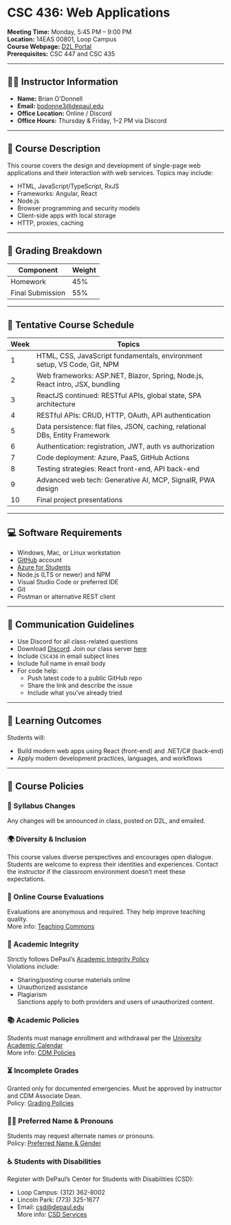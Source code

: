 # CSC 436: Web Applications  
**Meeting Time:** Monday, 5:45 PM – 9:00 PM  
**Location:** 14EAS 00801, Loop Campus  
**Course Webpage:** [D2L Portal](https://d2l.depaul.edu)  
**Prerequisites:** CSC 447 and CSC 435  

---

## 👨‍🏫 Instructor Information  
- **Name:** Brian O'Donnell  
- **Email:** bodonne3@depaul.edu  
- **Office Location:** Online / Discord  
- **Office Hours:** Thursday & Friday, 1–2 PM via Discord  

---

## 📘 Course Description  
This course covers the design and development of single-page web applications and their interaction with web services. Topics may include:
- HTML, JavaScript/TypeScript, RxJS  
- Frameworks: Angular, React  
- Node.js  
- Browser programming and security models  
- Client-side apps with local storage  
- HTTP, proxies, caching  

---

## 🧮 Grading Breakdown  
| Component         | Weight |
|------------------|--------|
| Homework         | 45%    |
| Final Submission | 55%    |

---

## 📅 Tentative Course Schedule

| Week | Topics |
|------|--------|
| 1 | HTML, CSS, JavaScript fundamentals, environment setup, VS Code, Git, NPM |
| 2 | Web frameworks: ASP.NET, Blazor, Spring, Node.js, React intro, JSX, bundling |
| 3 | ReactJS continued: RESTful APIs, global state, SPA architecture |
| 4 | RESTful APIs: CRUD, HTTP, OAuth, API authentication |
| 5 | Data persistence: flat files, JSON, caching, relational DBs, Entity Framework |
| 6 | Authentication: registration, JWT, auth vs authorization |
| 7 | Code deployment: Azure, PaaS, GitHub Actions |
| 8 | Testing strategies: React front-end, API back-end |
| 9 | Advanced web tech: Generative AI, MCP, SignalR, PWA design |
| 10 | Final project presentations |

---

## 💻 Software Requirements  
- Windows, Mac, or Linux workstation  
- [GitHub](https://github.com) account  
- [Azure for Students](https://azure.microsoft.com/en-us/free/students/)  
- Node.js (LTS or newer) and NPM  
- Visual Studio Code or preferred IDE  
- Git  
- Postman or alternative REST client  

---

## 📢 Communication Guidelines  
- Use Discord for all class-related questions 
- Download [Discord](https://discord.com).  Join our class server [here](https://discord.gg/VjfeNTyj3r) 
- Include `CSC436` in email subject lines  
- Include full name in email body  
- For code help:  
  - Push latest code to a public GitHub repo  
  - Share the link and describe the issue  
  - Include what you’ve already tried  

---

## 🎯 Learning Outcomes  
Students will:
- Build modern web apps using React (front-end) and .NET/C# (back-end)  
- Apply modern development practices, languages, and workflows  

---

## 📜 Course Policies

### 🔄 Syllabus Changes  
Any changes will be announced in class, posted on D2L, and emailed.

### 🌍 Diversity & Inclusion  
This course values diverse perspectives and encourages open dialogue. Students are welcome to express their identities and experiences. Contact the instructor if the classroom environment doesn’t meet these expectations.

### 📝 Online Course Evaluations  
Evaluations are anonymous and required. They help improve teaching quality.  
More info: [Teaching Commons](https://resources.depaul.edu/teaching-commons/teaching/Pages/online-teaching-evaluations.aspx)

### 🧠 Academic Integrity  
Strictly follows DePaul’s [Academic Integrity Policy](https://resources.depaul.edu/teaching-commons/teaching/academic-integrity/Pages/default.aspx)  
Violations include:
- Sharing/posting course materials online  
- Unauthorized assistance  
- Plagiarism  
Sanctions apply to both providers and users of unauthorized content.

### 📚 Academic Policies  
Students must manage enrollment and withdrawal per the [University Academic Calendar](https://academics.depaul.edu/calendar/Pages/default.aspx)  
More info: [CDM Policies](http://www.cdm.depaul.edu/Current%20Students/Pages/PoliciesandProcedures.aspx)

### ⏳ Incomplete Grades  
Granted only for documented emergencies. Must be approved by instructor and CDM Associate Dean.  
Policy: [Grading Policies](http://www.cdm.depaul.edu/Current%20Students/Pages/Grading-Policies.aspx)

### 🏳️‍🌈 Preferred Name & Pronouns  
Students may request alternate names or pronouns.  
Policy: [Preferred Name & Gender](http://policies.depaul.edu/policy/policy.aspx?pid=332)

### ♿ Students with Disabilities  
Register with DePaul’s Center for Students with Disabilities (CSD):  
- Loop Campus: (312) 362-8002  
- Lincoln Park: (773) 325-1677  
- Email: csd@depaul.edu  
More info: [CSD Services](https://offices.depaul.edu/student-affairs/about/departments/Pages/csd.aspx)
